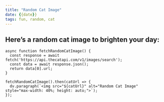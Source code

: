 ```yaml
---
title: "Random Cat Image"
date: {{date}}
tags: fun, random, cat
---
```

## Here’s a random cat image to brighten your day:

```dataviewjs
async function fetchRandomCatImage() {
  const response = await fetch('https://api.thecatapi.com/v1/images/search');
  const data = await response.json();
  return data[0].url;
}

fetchRandomCatImage().then(catUrl => {
  dv.paragraph(`<img src="${catUrl}" alt="Random Cat Image" style="max-width: 40%; height: auto;">`);
});
```
